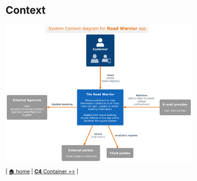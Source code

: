 # Context

![Context](../diagrams/c4/c4-context.png)

| [🏠 home](../../README.md#architecture-modeling-c4) | [**C4** Container >>](./container.md) | 
